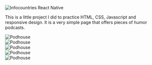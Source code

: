 
<img src= "/assets/podhouse_5.png" class="mx-auto max-h-80 rounded-lg" alt="Infocountries React Native">

This is a little project I did to practice HTML, CSS, Javascript and responsive design. It is a very simple page that
offers pieces of humor podcasts.


 <div class="slider mx-auto mt-6 ">
        <div class="slides">
            <div>  <img src="/assets/ph_1.png" alt="Podhouse"></div>
            <div>  <img src="/assets/ph_2.png" alt="Podhouse"></div>
            <div>  <img src="/assets/ph_3.png" alt="Podhouse"></div>
            <div>  <img src="/assets/ph_4.png" alt="Podhouse"></div>
            <div>  <img src="/assets/ph_5.png" alt="Podhouse"></div>
        </div>
</div>


